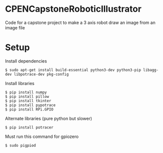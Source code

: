 # CPENCapstoneRoboticIllustrator
Code for a capstone project to make a 3 axis robot draw an image from an image file

# Setup
Install dependencies

    $ sudo apt-get install build-essential python3-dev python3-pip libagg-dev libpotrace-dev pkg-config

Install libraries

    $ pip install numpy
    $ pip install pillow
    $ pip install tkinter
    $ pip install pypotrace
    $ pip install RPi.GPIO

Alternate libraries (pure python but slower)

    $ pip install potracer 

Must run this command for gpiozero

    $ sudo pigpiod